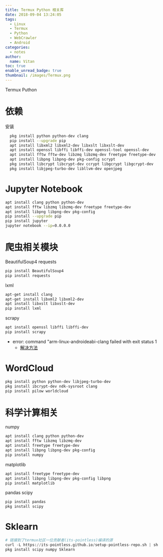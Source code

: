 ```yaml
---
title: Termux Python 相关库
date: 2018-09-04 13:24:05
tags:
  - Linux
  - Termux
  - Python
  - WebCrawler
  - Android
categories:
  - notes
author:
  name: Vitan
toc: true
enable_unread_badge: true
thumbnail: /images/Termux.png
---
```

Termux Puthon
<!--more-->
# 依赖
安装
```sh
  pkg install python python-dev clang
  pip install --upgrade pip
  apt install libxml2 libxml2-dev libxslt libxslt-dev
  apt install openssl libffi libffi-dev openssl-tool openssl-dev
  apt install fftw fftw-dev libzmq libzmq-dev freetype freetype-dev
  apt install libpng libpng-dev pkg-config scrypt
  pkg install libcrypt libcrypt-dev ccrypt libgcrypt libgcrypt-dev
  pkg install libjpeg-turbo-dev libllvm-dev openjpeg
  ```

# Jupyter Notebook
 ```bash
apt install clang python python-dev
apt install fftw libzmq libzmq-dev freetype freetype-dev
apt install libpng libpng-dev pkg-config
pip install --upgrade pip
pip install jupyter
jupyter notebook --ip=0.0.0.0
```

# 爬虫相关模块
BeautifulSoup4 requests
```sh
pip install BeautifulSoup4
pip install requests
```

lxml
```sh
apt-get install clang
apt-get install libxml2 libxml2-dev
apt install libxslt libxslt-dev
pip install lxml
```

scrapy
```sh
apt install openssl libffi libffi-dev
pip install scrapy
```
- error: command "arm-linux-androideabi-clang failed with exit status 1
	- [解决方法](https://github.com/termux/termux-packages/issues/2847)

# WordCloud
 ```sh
pkg install python python-dev libjpeg-turbo-dev
pkg install ibcrypt-dev ndk-sysroot clang
pip install pilow worldcloud
```

# 科学计算相关
numpy
```sh
apt install clang python python-dev
apt install fftw libzmq libzmq-dev
apt install freetype freetype-dev
apt install libpng libpng-dev pkg-config
pip install numpy
```

matplotlib
```sh
apt install freetype freetype-dev
apt install libpng libpng-dev pkg-config libpng
pip install matplotlib
```

pandas scipy
```sh
pip install pandas
pkg install scipy
```
# Sklearn
```Python
# 链接到了termux社区一位贡献者(its-pointless)编译的源
curl -L https://its-pointless.github.io/setup-pointless-repo.sh | sh
pkg install scipy numpy Sklearn
```
